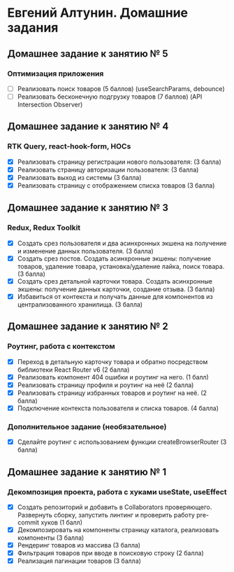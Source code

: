 # Евгений Алтунин. Домашние задания

## Домашнее задание к занятию № 5

### Оптимизация приложения

-   [ ] Реализовать поиск товаров (5 баллов) (useSearchParams, debounce)
-   [ ] Реализовать бесконечную подгрузку товаров (7 баллов) (API Intersection Observer)

## Домашнее задание к занятию № 4

### RTK Query, react-hook-form, HOCs

-   [x] Реализовать страницу регистрации нового пользователя: (3 балла)
-   [x] Реализовать страницу авторизации пользователя: (3 балла)
-   [x] Реализовать выход из системы (3 балла)
-   [x] Реализовать страницу с отображением списка товаров (3 балла)

## Домашнее задание к занятию № 3

### Redux, Redux Toolkit

-   [x] Создать срез пользователя и два асинхронных экшена на получение и изменение данных пользователя. (3 балла)
-   [x] Создать срез постов. Создать асинхронные экшены: получение товаров, удаление товара, установка/удаление лайка, поиск товара. (3 балла)
-   [x] Создать срез детальной карточки товара. Создать асинхронные экшены: получение данных карточки, создание отзыва. (3 балла)
-   [x] Избавиться от контекста и получать данные для компонентов из централизованного хранилища. (3 балла)

## Домашнее задание к занятию № 2

### Роутинг, работа с контекстом

-   [x] Переход в детальную карточку товара и обратно посредством библиотеки React Router v6 (2 балла)
-   [x] Реализовать компонент 404 ошибки и роутинг на него. (1 балл)
-   [x] Реализовать страницу профиля и роутинг на неё (2 балла)
-   [x] Реализовать страницу избранных товаров и роутинг на неё. (2 балла)
-   [x] Подключение контекста пользователя и списка товаров. (4 балла)

### Дополнительное задание (необязательное)

-   [x] Сделайте роутинг с использованием функции createBrowserRouter (3 балла)

## Домашнее задание к занятию № 1

### Декомпозиция проекта, работа с хуками useState, useEffect

-   [x] Создать репозиторий и добавить в Collaborators проверяющего. Развернуть сборку, запустить линтинг и проверить работу pre-commit хуков (1 балл)
-   [x] Декомпозировать на компоненты страницу каталога, реализовать компоненты (3 балла)
-   [x] Рендеринг товаров из массива (3 балла)
-   [x] Фильтрация товаров при вводе в поисковую строку (2 балла)
-   [x] Реализация пагинации товаров (3 балла)
